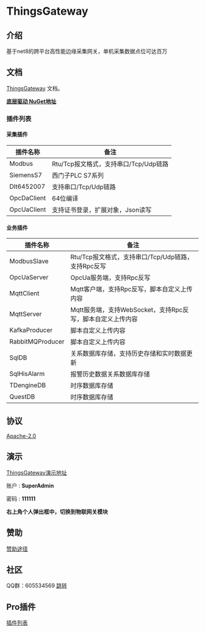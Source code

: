 
# ThingsGateway

## 介绍

基于net8的跨平台高性能边缘采集网关，单机采集数据点位可达百万

## 文档

[ThingsGateway](https://diego2098.gitee.io/thingsgateway-docs/) 文档。

[**底层驱动 NuGet地址**](https://www.nuget.org/packages?q=Tags%3A%22ThingsGateway%22)

### 插件列表

#### 采集插件
| 插件名称 | 备注 | 
|-------|-------|
| Modbus | Rtu/Tcp报文格式，支持串口/Tcp/Udp链路 | 
| SiemensS7 | 西门子PLC S7系列 | 
| Dlt6452007 | 支持串口/Tcp/Udp链路 | 
| OpcDaClient | 64位编译 |
| OpcUaClient | 支持证书登录，扩展对象，Json读写 |

#### 业务插件
| 插件名称 | 备注 | 
|-------|-------|
| ModbusSlave | Rtu/Tcp报文格式，支持串口/Tcp/Udp链路，支持Rpc反写 | 
| OpcUaServer | OpcUa服务端，支持Rpc反写 | 
| MqttClient | Mqtt客户端，支持Rpc反写，脚本自定义上传内容 | 
| MqttServer | Mqtt服务端，支持WebSocket，支持Rpc反写，脚本自定义上传内容 | 
| KafkaProducer | 脚本自定义上传内容 | 
| RabbitMQProducer  | 脚本自定义上传内容 | 
| SqlDB | 关系数据库存储，支持历史存储和实时数据更新 | 
| SqlHisAlarm | 报警历史数据关系数据库存储 | 
| TDengineDB | 时序数据库存储 | 
| QuestDB | 时序数据库存储 | 

## 协议

[Apache-2.0](https://gitee.com/diego2098/ThingsGateway/blob/master/LICENSE)

## 演示

[ThingsGateway演示地址](http://120.24.62.140:5000/)

账户	:  **SuperAdmin**	

密码 : **111111**

**右上角个人弹出框中，切换到物联网关模块**

## 赞助

[赞助途径](https://diego2098.gitee.io/thingsgateway-docs/docs/1000)

## 社区

QQ群：605534569 [跳转](http://qm.qq.com/cgi-bin/qm/qr?_wv=1027&k=NnBjPO-8kcNFzo_RzSbdICflb97u2O1i&authKey=V1MI3iJtpDMHc08myszP262kDykbx2Yev6ebE4Me0elTe0P0IFAmtU5l7Sy5w0jx&noverify=0&group_code=605534569)

## Pro插件

[插件列表](https://diego2098.gitee.io/thingsgateway-docs/docs/1001)



